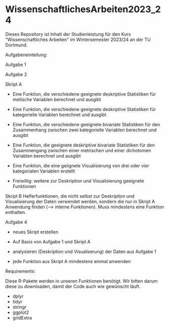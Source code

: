 # WissenschaftlichesArbeiten2023_24
Dieses Repository ist Inhalt der Studienleistung für den Kurs "Wissenschaftliches Arbeiten" im Wintersemester 2023/24 an der TU Dortmund.


Aufgabeneinteilung:

Aufgabe 1


Aufgabe 2

Skript A

- Eine Funktion, die verschiedene geeignete deskriptive Statistiken für metische Variablen berechnet und ausgibt


- Eine Funktion, die verschiedene geeignete deskriptive Statistiken für kategorielle Variablen berechnet und ausgibt


- Eine Funktion, die verschiedene geeignete bivariate Statistiken für den Zusammenhang zwischen zwei kategorielle Variablen berechnet und ausgibt 



- Eine Funktion, die geeignete deskriptive bivariate Statistiken für den Zusammengang zwischen einer metrischen und einer dichotomen Variablen berechnet und ausgibt



- Eine Funktion, die eine geiignete Visualisierung von drei oder vier kategorialen Variablen erstellt


- Freiwillig: weitere zur Deskription und Visualisierung geeignete Funktionen

Skript B
Helferfunktionen, die nicht selbst zur Deskription und Visualisierung der Daten verwendet werden, sondern die nur in Skript A Anwendung finden (--> interne Funktionen). Muss mindestens eine Funktion enthalten.

Aufgabe 4

- neues Skript erstellen

- Auf Basis von Aufgabe 1 und Skript A

- analysieren (Deskription und Visualiserung) der Daten aus Aufgabe 1

- jede Funktion aus Skript A mindestens einmal anwenden

Requirements:

Diese R-Pakete werden in unseren Funktionen benötigt. Wir bitten darum diese zu downloaden, damit der Code auch wie gewünscht läuft.

- dplyr
- tidyr
- stringr
- ggplot2
- gridExtra
